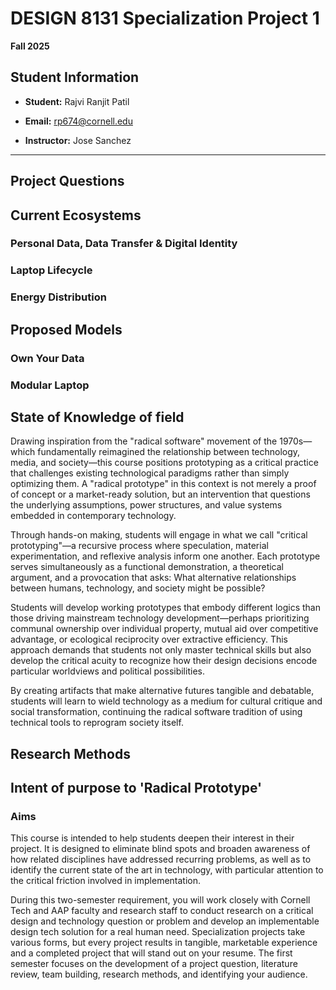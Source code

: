 # DESIGN 8131 Specialization Project 1

**Fall 2025**  

## Student Information
- **Student:** Rajvi Ranjit Patil
- **Email:** rp674@cornell.edu

- **Instructor:** Jose Sanchez


---

## Project Questions

## Current Ecosystems

### Personal Data, Data Transfer & Digital Identity
### Laptop Lifecycle
### Energy Distribution

## Proposed Models
### Own Your Data
### Modular Laptop

## State of Knowledge of field

Drawing inspiration from the "radical software" movement of the 1970s—which fundamentally reimagined the relationship between technology, media, and society—this course positions prototyping as a critical practice that challenges existing technological paradigms rather than simply optimizing them. A "radical prototype" in this context is not merely a proof of concept or a market-ready solution, but an intervention that questions the underlying assumptions, power structures, and value systems embedded in contemporary technology.

Through hands-on making, students will engage in what we call "critical prototyping"—a recursive process where speculation, material experimentation, and reflexive analysis inform one another. Each prototype serves simultaneously as a functional demonstration, a theoretical argument, and a provocation that asks: What alternative relationships between humans, technology, and society might be possible?

Students will develop working prototypes that embody different logics than those driving mainstream technology development—perhaps prioritizing communal ownership over individual property, mutual aid over competitive advantage, or ecological reciprocity over extractive efficiency. This approach demands that students not only master technical skills but also develop the critical acuity to recognize how their design decisions encode particular worldviews and political possibilities.

By creating artifacts that make alternative futures tangible and debatable, students will learn to wield technology as a medium for cultural critique and social transformation, continuing the radical software tradition of using technical tools to reprogram society itself.


## Research Methods

## Intent of purpose to 'Radical Prototype'

### Aims
This course is intended to help students deepen their interest in their project. It is designed to eliminate blind spots and broaden awareness of how related disciplines have addressed recurring problems, as well as to identify the current state of the art in technology, with particular attention to the critical friction involved in implementation.

During this two-semester requirement, you will work closely with Cornell Tech and AAP faculty and research staff to conduct research on a critical design and technology question or problem and develop an implementable design tech solution for a real human need. Specialization projects take various forms, but every project results in tangible, marketable experience and a completed project that will stand out on your resume. The first semester focuses on the development of a project question, literature review, team building, research methods, and identifying your audience.

